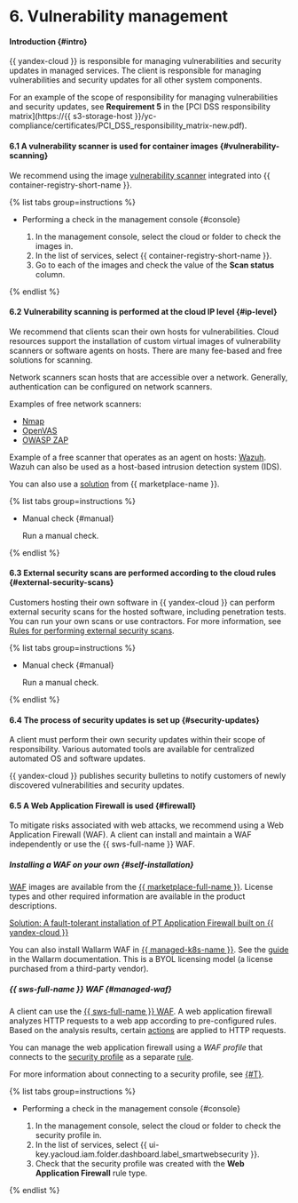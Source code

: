 # 6. Vulnerability management


#### Introduction {#intro}

{{ yandex-cloud }} is responsible for managing vulnerabilities and security updates in managed services. The client is responsible for managing vulnerabilities and security updates for all other system components.

For an example of the scope of responsibility for managing vulnerabilities and security updates, see **Requirement 5** in the [PCI DSS responsibility matrix](https://{{ s3-storage-host }}/yc-compliance/certificates/PCI_DSS_responsibility_matrix-new.pdf).

#### 6.1 A vulnerability scanner is used for container images {#vulnerability-scanning}

We recommend using the image [vulnerability scanner](../../../container-registry/concepts/vulnerability-scanner.md) integrated into {{ container-registry-short-name }}.

{% list tabs group=instructions %}

- Performing a check in the management console {#console}

   1. In the management console, select the cloud or folder to check the images in.
   1. In the list of services, select {{ container-registry-short-name }}.
   1. Go to each of the images and check the value of the **Scan status** column.

{% endlist %}

#### 6.2 Vulnerability scanning is performed at the cloud IP level {#ip-level}

We recommend that clients scan their own hosts for vulnerabilities. Cloud resources support the installation of custom virtual images of vulnerability scanners or software agents on hosts. There are many fee-based and free solutions for scanning.

Network scanners scan hosts that are accessible over a network. Generally, authentication can be configured on network scanners.

Examples of free network scanners:
- [Nmap](https://nmap.org/)
- [OpenVAS](https://www.openvas.org/)
- [OWASP ZAP](https://www.zaproxy.org/)

Example of a free scanner that operates as an agent on hosts: [Wazuh](https://documentation.wazuh.com/current/user-manual/capabilities/vulnerability-detection/how_it_works.html). Wazuh can also be used as a host-based intrusion detection system (IDS).

You can also use a [solution](/marketplace/products/scanfactory/scanfactory) from {{ marketplace-name }}.

{% list tabs group=instructions %}

- Manual check {#manual}

   Run a manual check.

{% endlist %}

#### 6.3 External security scans are performed according to the cloud rules {#external-security-scans}

Customers hosting their own software in {{ yandex-cloud }} can perform external security scans for the hosted software, including penetration tests. You can run your own scans or use contractors. For more information, see [Rules for performing external security scans](../../../security/compliance/pentest.md).

{% list tabs group=instructions %}

- Manual check {#manual}

   Run a manual check.

{% endlist %}

#### 6.4 The process of security updates is set up {#security-updates}

A client must perform their own security updates within their scope of responsibility. Various automated tools are available for centralized automated OS and software updates.

{{ yandex-cloud }} publishes security bulletins to notify customers of newly discovered vulnerabilities and security updates.
 
#### 6.5 A Web Application Firewall is used {#firewall}

To mitigate risks associated with web attacks, we recommend using a Web Application Firewall (WAF). A client can install and maintain a WAF independently or use the {{ sws-full-name }} WAF.

##### Installing a WAF on your own {#self-installation}

[WAF](/marketplace?tab=software&search=waf) images are available from the [{{ marketplace-full-name }}](/marketplace). License types and other required information are available in the product descriptions.

[Solution: A fault-tolerant installation of PT Application Firewall built on {{ yandex-cloud }}](https://github.com/yandex-cloud-examples/yc-webinar-pt-application-firewall-ha-operations)

You can also install Wallarm WAF in [{{ managed-k8s-name }}](../../../managed-kubernetes/). See the [guide](https://docs.wallarm.com/admin-en/installation-kubernetes-en/) in the Wallarm documentation. This is a BYOL licensing model (a license purchased from a third-party vendor).

##### {{ sws-full-name }} WAF {#managed-waf}

A client can use the [{{ sws-full-name }} WAF](../../../smartwebsecurity/concepts/waf.md). A web application firewall analyzes HTTP requests to a web app according to pre-configured rules. Based on the analysis results, certain [actions](../../../smartwebsecurity/concepts/rules.md#rule-action) are applied to HTTP requests.

You can manage the web application firewall using a _WAF profile_ that connects to the [security profile](../../../smartwebsecurity/concepts/profiles.md) as a separate [rule](../../../smartwebsecurity/concepts/rules.md).

For more information about connecting to a security profile, see [{#T}](../../../smartwebsecurity/quickstart/quickstart-waf.md).

{% list tabs group=instructions %}

- Performing a check in the management console {#console}

   1. In the management console, select the cloud or folder to check the security profile in.
   1. In the list of services, select {{ ui-key.yacloud.iam.folder.dashboard.label_smartwebsecurity }}.
   1. Check that the security profile was created with the **Web Application Firewall** rule type.

{% endlist %}
